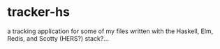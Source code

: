 # tracker-hs

a tracking application for some of my files written with the Haskell, Elm, Redis, and Scotty (HERS?) stack?...
